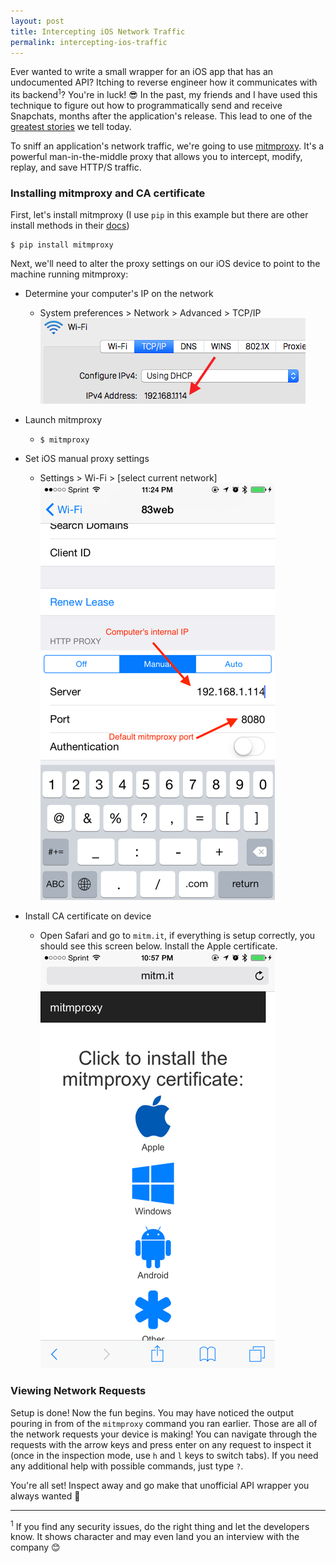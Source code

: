 ```yaml
---
layout: post
title: Intercepting iOS Network Traffic
permalink: intercepting-ios-traffic
---
```


Ever wanted to write a small wrapper for an iOS app that has an undocumented API? Itching to reverse engineer how it communicates with its backend<sup>1</sup>? You're in luck! 😎 In the past, my friends and I have used this technique to figure out how to programmatically send and receive Snapchats, months after the application's release. This lead to one of the [greatest stories](https://medium.com/@binroot/the-best-jokes-have-no-punchline-5f4713a963d6) we tell today.

To sniff an application's network traffic, we're going to use [mitmproxy](http://mitmproxy.org). It's a powerful man-in-the-middle proxy that allows you to intercept, modify, replay, and save HTTP/S traffic.

### Installing mitmproxy and CA certificate

First, let's install mitmproxy (I use `pip` in this example but there are other install methods in their [docs](http://mitmproxy.org/doc/install.html))

```
$ pip install mitmproxy
```

Next, we'll need to alter the proxy settings on our iOS device to point to the machine running mitmproxy:

- Determine your computer's IP on the network
  - System preferences > Network > Advanced > TCP/IP  
  ![](/public/images/osxip.png)

- Launch mitmproxy
    - `$ mitmproxy`

- Set iOS manual proxy settings
  - Settings > Wi-Fi > [select current network]  
  ![](/public/images/iosproxy.png)

- Install CA certificate on device
  - Open Safari and go to `mitm.it`, if everything is setup correctly, you should see this screen below. Install the Apple certificate.  
  ![](/public/images/mitmit.png)

### Viewing Network Requests

Setup is done! Now the fun begins. You may have noticed the output pouring in from of the `mitmproxy` command you ran earlier. Those are all of the network requests your device is making! You can navigate through the requests with the arrow keys and press enter on any request to inspect it (once in the inspection mode, use `h` and `l` keys to switch tabs). If you need any additional help with possible commands, just type `?`.

You're all set! Inspect away and go make that unofficial API wrapper you always wanted 🚀

---

<sup>1</sup> If you find any security issues, do the right thing and let the developers know. It shows character and may even land you an interview with the company 😊
